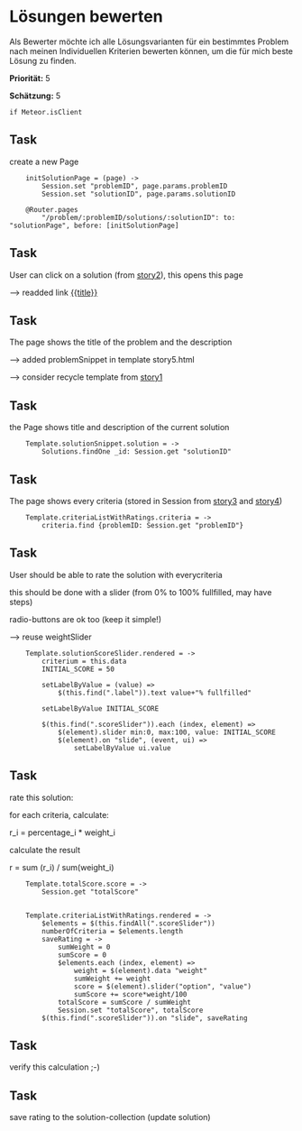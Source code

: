 # Lösungen bewerten


Als Bewerter möchte ich alle Lösungsvarianten für ein bestimmtes Problem nach meinen 
Individuellen Kriterien bewerten können, 
um die für mich beste Lösung zu finden.

**Priorität:** 5

**Schätzung:** 5


	if Meteor.isClient


## Task

create a new Page 

		initSolutionPage = (page) ->
			Session.set "problemID", page.params.problemID
			Session.set "solutionID", page.params.solutionID

		@Router.pages
			"/problem/:problemID/solutions/:solutionID": to: "solutionPage", before: [initSolutionPage]



## Task

User can click on a solution (from [story2](story2.coffee.md)), this opens this page

--> readded link <a href="./solutions/{{_id}}">{{title}}</a>


## Task

The page shows the title of the problem and the description

--> added problemSnippet in template story5.html

--> consider recycle template from [story1](story1.coffee.md)


## Task

the Page shows title and description of the current solution

		Template.solutionSnippet.solution = ->
			Solutions.findOne _id: Session.get "solutionID"


## Task

The page shows every criteria (stored in Session 
from [story3](story3.coffee.md) and [story4](story4.coffee.md))


		Template.criteriaListWithRatings.criteria = ->
			criteria.find {problemID: Session.get "problemID"}


## Task

User should be able to rate the solution with everycriteria

this should be done with a slider (from 0% to 100% fullfilled, may have steps)

radio-buttons are ok too (keep it simple!)

--> reuse weightSlider



		Template.solutionScoreSlider.rendered = ->
			criterium = this.data
			INITIAL_SCORE = 50

			setLabelByValue = (value) =>
				$(this.find(".label")).text value+"% fullfilled"

			setLabelByValue INITIAL_SCORE

			$(this.find(".scoreSlider")).each (index, element) =>
				$(element).slider min:0, max:100, value: INITIAL_SCORE
				$(element).on "slide", (event, ui) =>
					setLabelByValue ui.value
					



## Task

rate this solution:

for each criteria, calculate:

r_i = percentage_i * weight_i

calculate the result

r = sum (r_i) / sum(weight_i)

		Template.totalScore.score = -> 
			Session.get "totalScore"


		Template.criteriaListWithRatings.rendered = ->
			$elements = $(this.findAll(".scoreSlider"))
			numberOfCriteria = $elements.length
			saveRating = ->
				sumWeight = 0 
				sumScore = 0
				$elements.each (index, element) =>
					weight = $(element).data "weight"
					sumWeight += weight
					score = $(element).slider("option", "value")
					sumScore += score*weight/100
				totalScore = sumScore / sumWeight
				Session.set "totalScore", totalScore
			$(this.find(".scoreSlider")).on "slide", saveRating 
## Task

verify this calculation ;-)

## Task

save rating to the solution-collection (update solution)







